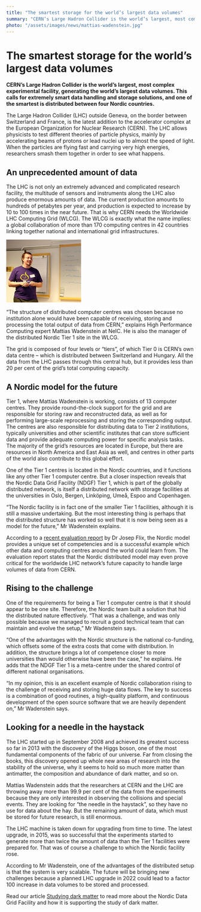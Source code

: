 ```yaml
---
title: "The smartest storage for the world’s largest data volumes"
summary: "CERN’s Large Hadron Collider is the world’s largest, most complex experimental facility, generating the world’s largest data volumes. This calls for extremely smart data handling and storage solutions, and one of the smartest is distributed between four Nordic countries."
photo: "/assets/images/news/mattias-wadenstein.jpg"
---
```


# The smartest storage for the world’s largest data volumes

**CERN’s Large Hadron Collider is the world’s largest, most complex experimental facility, generating the world’s largest data volumes. This calls for extremely smart data handling and storage solutions, and one of the smartest is distributed between four Nordic countries.**

The Large Hadron Collider (LHC) outside Geneva, on the border between Switzerland and France, is the latest addition to the accelerator complex at the European Organization for Nuclear Research (CERN). The LHC allows physicists to test different theories of particle physics, mainly by accelerating beams of protons or lead nuclei up to almost the speed of light. When the particles are flying fast and carrying very high energies, researchers smash them together in order to see what happens.

## An unprecedented amount of data

The LHC is not only an extremely advanced and complicated research facility, the multitude of sensors and instruments along the LHC also produce enormous amounts of data. The current production amounts to hundreds of petabytes per year, and production is expected to increase by 10 to 100 times in the near future. That is why CERN needs the Worldwide LHC Computing Grid (WLCG). The WLCG is exactly what the name implies: a global collaboration of more than 170 computing centres in 42 countries linking together national and international grid infrastructures.

<a href="/assets/images/news/mattias-wadenstein.jpg">
<img class="smallpic" src="/assets/images/news/mattias-wadenstein-small.jpg">
</a>

“The structure of distributed computer centres was chosen because no institution alone would have been capable of receiving, storing and processing the total output of data from CERN,” explains High Performance Computing expert Mattias Wadenstein at NeIC. He is also the manager of the distributed Nordic Tier 1 site in the WLCG.

The grid is composed of four levels or “tiers”, of which Tier 0 is CERN’s own data centre – which is distributed between Switzerland and Hungary. All the data from the LHC passes through this central hub, but it provides less than 20 per cent of the grid’s total computing capacity.

## A Nordic model for the future

Tier 1, where Mattias Wadenstein is working, consists of 13 computer centres. They provide round-the-clock support for the grid and are responsible for storing raw and reconstructed data, as well as for performing large-scale reprocessing and storing the corresponding output. The centres are also responsible for distributing data to Tier 2 institutions, typically universities and other scientific institutes that can store sufficient data and provide adequate computing power for specific analysis tasks. The majority of the grid’s resources are located in Europe, but there are resources in North America and East Asia as well, and centres in other parts of the world also contribute to this global effort.

One of the Tier 1 centres is located in the Nordic countries, and it functions like any other Tier 1 computer centre. But a closer inspection reveals that the Nordic Data Grid Facility (NDGF) Tier 1, which is part of the globally distributed network, is itself a distributed network with storage facilities at the universities in Oslo, Bergen, Linköping, Umeå, Espoo and Copenhagen.

“The Nordic facility is in fact one of the smaller Tier 1 facilities, although it is still a massive undertaking. But the most interesting thing is perhaps that the distributed structure has worked so well that it is now being seen as a model for the future,” Mr Wadenstein explains.

According to a [recent evaluation report](../2016/07/05/nordic-model.html) by Dr Josep Flix, the Nordic model provides a unique set of competencies and is a successful example which other data and computing centres around the world could learn from. The evaluation report states that the Nordic distributed model may even prove critical for the worldwide LHC network’s future capacity to handle large volumes of data from CERN.

## Rising to the challenge

One of the requirements for being a Tier 1 computer centre is that it should appear to be one site. Therefore, the Nordic team built a solution that hid the distributed nature effectively. “That was a challenge, and was only possible because we managed to recruit a good technical team that can maintain and evolve the setup,” Mr Wadenstein says.

“One of the advantages with the Nordic structure is the national co-funding, which offsets some of the extra costs that come with distribution. In addition, the structure brings a lot of competence closer to more universities than would otherwise have been the case,” he explains. He adds that the NDGF Tier 1 is a meta-centre under the shared control of different national organisations.

“In my opinion, this is an excellent example of Nordic collaboration rising to the challenge of receiving and storing huge data flows. The key to success is a combination of good routines, a high-quality platform, and continuous development of the open source software that we are heavily dependent on,” Mr Wadenstein says.

## Looking for a needle in the haystack

The LHC started up in September 2008 and achieved its greatest success so far in 2013 with the discovery of the Higgs boson, one of the most fundamental components of the fabric of our universe. Far from closing the books, this discovery opened up whole new areas of research into the stability of the universe, why it seems to hold so much more matter than antimatter, the composition and abundance of dark matter, and so on.

Mattias Wadenstein adds that the researchers at CERN and the LHC are throwing away more than 99.9 per cent of the data from the experiments because they are only interested in observing the collisions and special events. They are looking for “the needle in the haystack”, so they have no use for data about the hay. But the remaining amount of data, which must be stored for future research, is still enormous.

The LHC machine is taken down for upgrading from time to time. The latest upgrade, in 2015, was so successful that the experiments started to generate more than twice the amount of data than the Tier 1 facilities were prepared for. That was of course a challenge to which the Nordic facility rose.

According to Mr Wadenstein, one of the advantages of the distributed setup is that the system is very scalable. The future will be bringing new challenges because a planned LHC upgrade in 2022 could lead to a factor 100 increase in data volumes to be stored and processed.

Read our article [Studying dark matter](https://neic.nordforsk.org/2017/04/07/studying-dark-matter.html) to read more about the Nordic Data Grid Facility and how it is supporting the study of dark matter.
